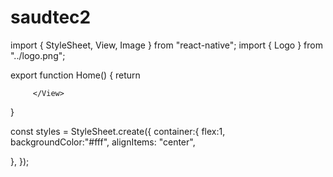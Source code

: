 # saudtec2

import { StyleSheet, View, Image } from "react-native";
import { Logo } from "../logo.png";

export  function Home() {
 return  <View style={styles.container}>
           <Image source={Logo} style={styles.logo}/>
         
         </View>
}

const styles = StyleSheet.create({
   container:{
    flex:1,
    backgroundColor:"#fff",
    alignItems: "center",
    
   },
});
